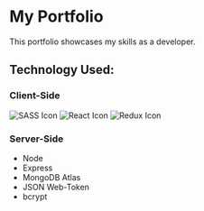 # My Portfolio

This portfolio showcases my skills as a developer. 

## Technology Used:

### Client-Side
  ![SASS Icon](https://lh3.googleusercontent.com/TVL4GHH76fOf0KBk5piMOCHkzzWDcNvltWMTJv7jTP4RJJyZ-k2dnFiYyoln_-xY-_KtVkiaN2TltwkcT-LEoRvi69aTj6H48lq4JDszDohXrK5ltjGSqLtqrxS6pq9mnudnGo86Kw=w100 "SASS") 
  ![React Icon](https://lh3.googleusercontent.com/WWKQOaHmqJC_PeJ6i24XdH-SyOaXYYEphKdfXTkQh3EUGn6CHIm6rf1hsMHk_mLwxHvByf_1GaC8GAaiwicr8bHHvICKIONqSn0vfM-rYnHiKZsm1oExAI2MAToBP7VVUoGHWkXKHQ=w90 "REACT")
  ![Redux Icon](https://lh3.googleusercontent.com/zPUh6LISVWeahiIVKq5GtQfHavki8vJv0YA5F8IFQOhax8jAlxOgW6efIQHewSgrAXPENKCiTwThRQGd_1l_GNLchbYMkVCwk4CsX4Z1PuvfzLapa7ALkT4iGPGMjaCmDmXXr-fs9Q=w50 "REDUX")  

### Server-Side
  - Node
  - Express
  - MongoDB Atlas
  - JSON Web-Token
  - bcrypt

